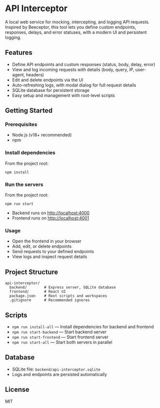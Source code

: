 # API Interceptor

A local web service for mocking, intercepting, and logging API requests. Inspired by Beeceptor, this tool lets you define custom endpoints, responses, delays, and error statuses, with a modern UI and persistent logging.

## Features
- Define API endpoints and custom responses (status, body, delay, error)
- View and log incoming requests with details (body, query, IP, user-agent, headers)
- Edit and delete endpoints via the UI
- Auto-refreshing logs, with modal dialog for full request details
- SQLite database for persistent storage
- Easy setup and management with root-level scripts

## Getting Started

### Prerequisites
- Node.js (v18+ recommended)
- npm

### Install dependencies
From the project root:
```
npm install
```

### Run the servers
From the project root:
```
npm run start
```
- Backend runs on [http://localhost:4000](http://localhost:4000)
- Frontend runs on [http://localhost:4001](http://localhost:4001)

### Usage
- Open the frontend in your browser
- Add, edit, or delete endpoints
- Send requests to your defined endpoints
- View logs and inspect request details

## Project Structure
```
api-interceptor/
  backend/        # Express server, SQLite database
  frontend/       # React UI
  package.json    # Root scripts and workspaces
  .gitignore      # Recommended ignores
```

## Scripts
- `npm run install-all` — Install dependencies for backend and frontend
- `npm run start-backend` — Start backend server
- `npm run start-frontend` — Start frontend server
- `npm run start-all` — Start both servers in parallel

## Database
- SQLite file: `backend/api-interceptor.sqlite`
- Logs and endpoints are persisted automatically

## License
MIT
